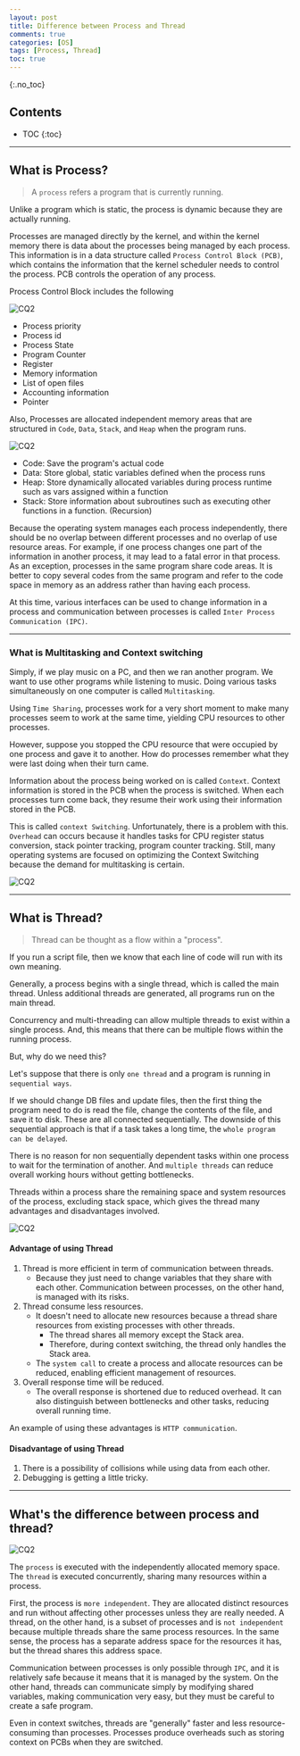 ```yaml
---
layout: post
title: Difference between Process and Thread
comments: true
categories: [OS]
tags: [Process, Thread]
toc: true
---
```

{:.no_toc}
## Contents

- TOC
 {:toc}
---

## What is Process?

> A `process` refers a program that is currently running.

Unlike a program which is static, the process is dynamic because they are actually running.

Processes are managed directly by the kernel, and within the kernel memory there is data about the processes being managed by each process. This information is in a data structure called `Process Control Block (PCB)`, which contains the information that the kernel scheduler needs to control the process. PCB controls the operation of any process.

Process Control Block includes the following

![CQ2](/public/images/pt5.PNG)

- Process priority
- Process id
- Process State
- Program Counter
- Register
- Memory information
- List of open files
- Accounting information
- Pointer

Also, Processes are allocated independent memory areas that are structured in `Code`, `Data`, `Stack`, and `Heap` when the program runs.

![CQ2](/public/images/pt1.PNG)

- Code: Save the program's actual code
- Data: Store global, static variables defined when the process runs
- Heap: Store dynamically allocated variables during process runtime such as vars assigned within a function
- Stack: Store information about subroutines such as executing other functions in a function. (Recursion)

Because the operating system manages each process independently, there should be no overlap between different processes and no overlap of use resource areas. For example, if one process changes one part of the information in another process, it may lead to a fatal error in that process. As an exception, processes in the same program share code areas. It is better to copy several codes from the same program and refer to the code space in memory as an address rather than having each process.

At this time, various interfaces can be used to change information in a process and communication between processes is called `Inter Process Communication (IPC)`.

---

### What is Multitasking and Context switching

Simply, if we play music on a PC, and then we ran another program. We want to use other programs while listening to music. Doing various tasks simultaneously on one computer is called `Multitasking`.

Using `Time Sharing`, processes work for a very short moment to make many processes seem to work at the same time, yielding CPU resources to other processes.

However, suppose you stopped the CPU resource that were occupied by one process and gave it to another. How do processes remember what they were last doing when their turn came.

Information about the process being worked on is called `Context`. Context information is stored in the PCB when the process is switched. When each processes turn come back, they resume their work using their information stored in the PCB.

This is called `context Switching`. Unfortunately, there is a problem with this. `Overhead` can occurs because it handles tasks for CPU register status conversion, stack pointer tracking, program counter tracking. Still, many operating systems are focused on optimizing the Context Switching because the demand for multitasking is certain.

![CQ2](/public/images/pt2.PNG)

---

## What is Thread?

> Thread can be thought as a flow within a "process".

If you run a script file, then we know that each line of code will run with its own meaning.

Generally, a process begins with a single thread, which is called the main thread. Unless additional threads are generated, all programs run on the main thread.

Concurrency and multi-threading can allow multiple threads to exist within a single process. And, this means that there can be multiple flows within the running process.

But, why do we need this?

Let's suppose that there is only `one thread` and a program is running in `sequential ways`.

If we should change DB files and update files, then the first thing the program need to do is read the file, change the contents of the file, and save it to disk. These are all connected sequentially. The downside of this sequential approach is that if a task takes a long time, the `whole program can be delayed`.

There is no reason for non sequentially dependent tasks within one process to wait for the termination of another. And `multiple threads` can reduce overall working hours without getting bottlenecks.

Threads within a process share the remaining space and system resources of the process, excluding stack space, which gives the thread many advantages and disadvantages involved.

![CQ2](/public/images/pt3.PNG)

#### Advantage of using Thread

1. Thread is more efficient in term of communication between threads.
   - Because they just need to change variables that they share with each other. Communication between processes, on the other hand, is managed with its risks.
2. Thread consume less resources.
   - It doesn't need to allocate new resources because a thread share resources from existing processes with other threads.
     - The thread shares all memory except the Stack area.
     - Therefore, during context switching, the thread only handles the Stack area.
   - The `system call` to create a process and allocate resources can be reduced, enabling efficient management of resources.
3. Overall response time will be reduced.
   - The overall response is shortened due to reduced overhead. It can also distinguish between bottlenecks and other tasks, reducing overall running time.

An example of using these advantages is `HTTP communication`.

#### Disadvantage of using Thread

1. There is a possibility of collisions while using data from each other.
2. Debugging is getting a little tricky.

---

## What's the difference between process and thread?

![CQ2](/public/images/pt4.PNG)

The `process` is executed with the independently allocated memory space.
The `thread` is executed concurrently, sharing many resources within a process.

First, the process is `more independent`. They are allocated distinct resources and run without affecting other processes unless they are really needed. A thread, on the other hand, is a subset of processes and is `not independent` because multiple threads share the same process resources. In the same sense, the process has a separate address space for the resources it has, but the thread shares this address space.

Communication between processes is only possible through `IPC`, and it is relatively safe because it means that it is managed by the system. On the other hand, threads can communicate simply by modifying shared variables, making communication very easy, but they must be careful to create a safe program.

Even in context switches, threads are "generally" faster and less resource-consuming than processes. Processes produce overheads such as storing context on PCBs when they are switched.
